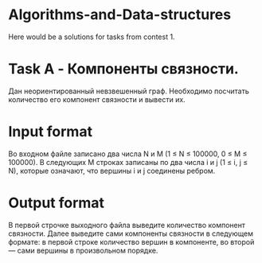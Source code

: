 # Algorithms-and-Data-structures

Here would be a solutions for tasks from contest 1.

# Task A - Компоненты связности.
Дан неориентированный невзвешенный граф. Необходимо посчитать количество его компонент связности и вывести их.
# Input format
Во входном файле записано два числа N и M (1 ≤ N ≤ 100000, 0 ≤ M ≤ 100000). В следующих M строках записаны по два числа i и j (1 ≤ i, j ≤ N), которые означают, что вершины i и j соединены ребром.

# Output format
В первой строчке выходного файла выведите количество компонент связности. Далее выведите сами компоненты связности в следующем формате: в первой строке количество вершин в компоненте, во второй — сами вершины в произвольном порядке.
